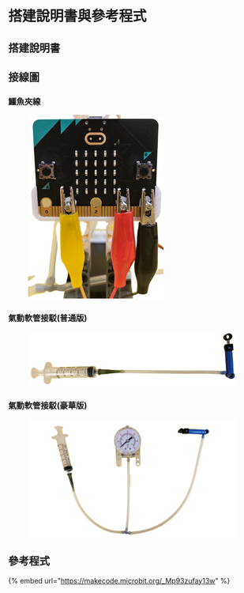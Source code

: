 # 搭建說明書與參考程式

## 搭建說明書

## 接線圖

### 鱷魚夾線

<figure><img src="../../.gitbook/assets/wiring (1).png" alt="" width="275"><figcaption></figcaption></figure>

### 氣動軟管接駁(普通版)

<figure><img src="../../.gitbook/assets/hose_connection.png" alt=""><figcaption></figcaption></figure>

### 氣動軟管接駁(豪華版)

<figure><img src="../../.gitbook/assets/hose_connection_premium.png" alt=""><figcaption></figcaption></figure>

## 參考程式

{% embed url="https://makecode.microbit.org/_Mp93zufay13w" %}
